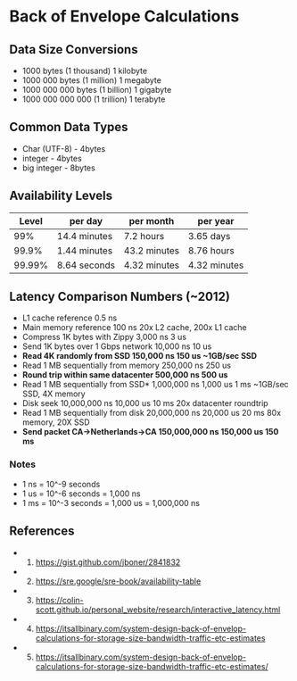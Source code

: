 # Back of Envelope Calculations

## Data Size Conversions

- 1000 bytes                   (1 thousand)     1 kilobyte
- 1000 000 bytes           (1 million)          1 megabyte
- 1000 000 000 bytes   (1 billion)           1 gigabyte
- 1000 000 000 000      (1 trillion)          1 terabyte

## Common Data Types

- Char (UTF-8) - 4bytes
- integer - 4bytes
- big integer - 8bytes

## Availability Levels

| Level    | per day      | per month    | per year     |
|----------|--------------|--------------|--------------|
| 99%      | 14.4 minutes | 7.2 hours    | 3.65 days    |
| 99.9%    | 1.44 minutes | 43.2 minutes | 8.76 hours   |
| 99.99%   | 8.64 seconds | 4.32 minutes | 4.32 minutes |

## Latency Comparison Numbers (~2012)

- L1 cache reference 0.5 ns
- Main memory reference 100 ns 20x L2 cache, 200x L1 cache
- Compress 1K bytes with Zippy 3,000 ns 3 us
- Send 1K bytes over 1 Gbps network 10,000 ns 10 us
- **Read 4K randomly from SSD 150,000 ns 150 us ~1GB/sec SSD**
- Read 1 MB sequentially from memory 250,000 ns 250 us
- **Round trip within same datacenter 500,000 ns 500 us**
- Read 1 MB sequentially from SSD* 1,000,000 ns 1,000 us 1 ms ~1GB/sec SSD, 4X memory
- Disk seek 10,000,000 ns 10,000 us 10 ms 20x datacenter roundtrip
- Read 1 MB sequentially from disk 20,000,000 ns 20,000 us 20 ms 80x memory, 20X SSD
- **Send packet CA->Netherlands->CA 150,000,000 ns 150,000 us 150 ms**

### Notes

- 1 ns = 10^-9 seconds
- 1 us = 10^-6 seconds = 1,000 ns
- 1 ms = 10^-3 seconds = 1,000 us = 1,000,000 ns

## References

- 1.  <https://gist.github.com/jboner/2841832>
- 2. <https://sre.google/sre-book/availability-table>
- 3. <https://colin-scott.github.io/personal_website/research/interactive_latency.html>
- 4. <https://itsallbinary.com/system-design-back-of-envelop-calculations-for-storage-size-bandwidth-traffic-etc-estimates>
- 5. <https://itsallbinary.com/system-design-back-of-envelop-calculations-for-storage-size-bandwidth-traffic-etc-estimates/>

